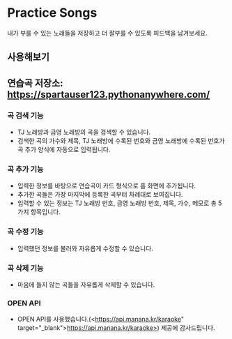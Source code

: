 # Practice Songs
내가 부를 수 있는 노래들을 저장하고 더 잘부를 수 있도록 피드백을 남겨보세요.

## 사용해보기
## 연습곡 저장소: <https://spartauser123.pythonanywhere.com/>

### 곡 검색 기능
- TJ 노래방과 금영 노래방의 곡을 검색할 수 있습니다.
- 검색한 곡의 가수와 제목, TJ 노래방에 수록된 번호와 금영 노래방에 수록된 번호가 곡 추가 양식에 자동으로 입력됩니다.

### 곡 추가 기능
- 입력한 정보를 바탕으로 연습곡이 카드 형식으로 홈 화면에 추가됩니다.
- 추가한 곡들은 가장 마지막에 등록한 곡부터 차례대로 보여집니다.
- 입력할 수 있는 정보는 TJ 노래방 번호, 금영 노래방 번호, 제목, 가수, 메모로 총 5가지 항목입니다.

### 곡 수정 기능
- 입력했던 정보를 불러와 자유롭게 수정할 수 있습니다.

### 곡 삭제 기능
- 마음에 들지 않는 곡들을 자유롭게 삭제할 수 있습니다.

### OPEN API
- OPEN API를 사용했습니다.(<https://api.manana.kr/karaoke" target="_blank">https://api.manana.kr/karaoke>) 제공에 감사드립니다.
